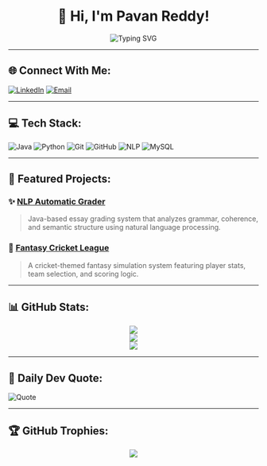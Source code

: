 

<h1 align="center">👋 Hi, I'm Pavan Reddy!</h1>
<p align="center">
  <img src="https://readme-typing-svg.demolab.com?font=Fira+Code&pause=1000&color=00F7FF&width=435&lines=Welcome+to+my+GitHub+profile!;Explore+my+projects+and+connect+%F0%9F%91%8B" alt="Typing SVG" />
</p>

---

## 🌐 Connect With Me:
[![LinkedIn](https://img.shields.io/badge/LinkedIn-%230077B5.svg?logo=linkedin&logoColor=white)](https://linkedin.com/in/YOUR-LINK-HERE)
[![Email](https://img.shields.io/badge/Email-D14836?style=flat&logo=gmail&logoColor=white)](mailto:YOUR.EMAIL@domain.com)

---

## 💻 Tech Stack:
![Java](https://img.shields.io/badge/java-%23ED8B00.svg?style=for-the-badge&logo=openjdk&logoColor=white)
![Python](https://img.shields.io/badge/python-3670A0?style=for-the-badge&logo=python&logoColor=ffdd54)
![Git](https://img.shields.io/badge/git-%23F05033.svg?style=for-the-badge&logo=git&logoColor=white)
![GitHub](https://img.shields.io/badge/github-%23121011.svg?style=for-the-badge&logo=github&logoColor=white)
![NLP](https://img.shields.io/badge/NLP-%23707070.svg?style=for-the-badge)
![MySQL](https://img.shields.io/badge/mysql-%234479A1.svg?style=for-the-badge&logo=mysql&logoColor=white)

---

## 📌 Featured Projects:

### ✨ [NLP Automatic Grader](https://github.com/pavanred/NLP_Automatic_Grader)
> Java-based essay grading system that analyzes grammar, coherence, and semantic structure using natural language processing.

### 🏏 [Fantasy Cricket League](https://github.com/pavanred/Fantasy-cricket-league)
> A cricket-themed fantasy simulation system featuring player stats, team selection, and scoring logic.

---

## 📊 GitHub Stats:
<div align="center">
  <img src="https://github-readme-stats.vercel.app/api?username=pavanred&theme=tokyonight&hide_border=false&include_all_commits=true&count_private=true" />
  <br />
  <img src="https://github-readme-streak-stats.herokuapp.com/?user=pavanred&theme=tokyonight&hide_border=false" />
  <br />
  <img src="https://github-readme-stats.vercel.app/api/top-langs/?username=pavanred&layout=compact&theme=tokyonight&hide_border=false" />
</div>

---

## 🧠 Daily Dev Quote:
![Quote](https://quotes-github-readme.vercel.app/api?type=horizontal&theme=dark)

---

## 🏆 GitHub Trophies:
<p align="center">
  <img src="https://github-profile-trophy.vercel.app/?username=pavanred&theme=algolia&no-frame=true&no-bg=true&margin-w=4" />
</p>



